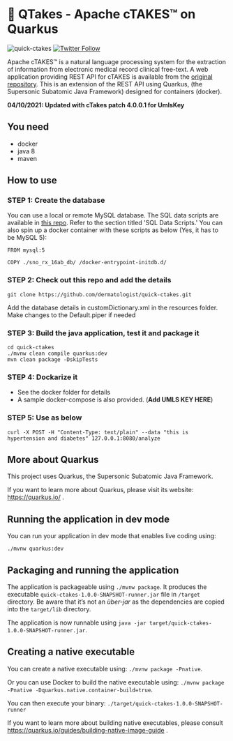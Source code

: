 # :rocket: QTakes - Apache cTAKES™ on Quarkus

![quick-ctakes](https://forthebadge.com/images/badges/made-with-java.svg)
[![Twitter Follow](https://img.shields.io/twitter/follow/beapen?style=social)](https://twitter.com/beapen)


Apache cTAKES™ is a natural language processing system for the extraction of information from electronic medical record clinical free-text. A web application providing REST API for cTAKES is available from the [original repository](https://github.com/apache/ctakes). This is an extension of the REST API using Quarkus, (the Supersonic Subatomic Java Framework) designed for containers (docker).

**04/10/2021: Updated with cTakes patch 4.0.0.1 for UmlsKey**
## You need

* docker
* java 8
* maven

## How to use

### STEP 1: Create the database

You can use a local or remote MySQL database. The SQL data scripts are available in [this repo](https://github.com/GoTeamEpsilon/ctakes-rest-service). Refer to the section titled 'SQL Data Scripts.' You can also spin up a docker container with these scripts as below (Yes, it has to be MySQL 5):

```
FROM mysql:5

COPY ./sno_rx_16ab_db/ /docker-entrypoint-initdb.d/
```

### STEP 2: Check out this repo and add the details

```
git clone https://github.com/dermatologist/quick-ctakes.git
```
Add the database details in customDictionary.xml in the resources folder. Make changes to the Default.piper if needed


### STEP 3: Build the java application, test it and package it
```
cd quick-ctakes
./mvnw clean compile quarkus:dev
mvn clean package -DskipTests

```
### STEP 4: Dockarize it
* See the docker folder for details
* A sample docker-compose is also provided. (**Add UMLS KEY HERE**)

### STEP 5: Use as below
```
curl -X POST -H "Content-Type: text/plain" --data "this is hypertension and diabetes" 127.0.0.1:8080/analyze
```

## More about Quarkus


This project uses Quarkus, the Supersonic Subatomic Java Framework.

If you want to learn more about Quarkus, please visit its website: https://quarkus.io/ .

## Running the application in dev mode

You can run your application in dev mode that enables live coding using:
```
./mvnw quarkus:dev
```

## Packaging and running the application

The application is packageable using `./mvnw package`.
It produces the executable `quick-ctakes-1.0.0-SNAPSHOT-runner.jar` file in `/target` directory.
Be aware that it’s not an _über-jar_ as the dependencies are copied into the `target/lib` directory.

The application is now runnable using `java -jar target/quick-ctakes-1.0.0-SNAPSHOT-runner.jar`.

## Creating a native executable

You can create a native executable using: `./mvnw package -Pnative`.

Or you can use Docker to build the native executable using: `./mvnw package -Pnative -Dquarkus.native.container-build=true`.

You can then execute your binary: `./target/quick-ctakes-1.0.0-SNAPSHOT-runner`

If you want to learn more about building native executables, please consult https://quarkus.io/guides/building-native-image-guide .

